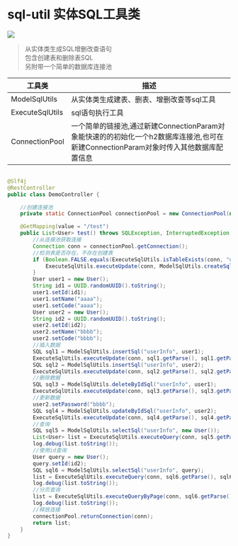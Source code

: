 # sql-util 实体SQL工具类

[![](https://jitpack.io/v/com.gitee.wb04307201/sql-util.svg)](https://jitpack.io/#com.gitee.wb04307201/sql-util)

> 从实体类生成SQL增删改查语句  
> 包含创建表和删除表SQL  
> 另附带一个简单的数据库连接池

| 工具类             | 描述                                                                                  |
|-----------------|-------------------------------------------------------------------------------------|
| ModelSqlUtils   | 从实体类生成建表、删表、增删改查等sql工具                                                              |
| ExecuteSqlUtils | sql语句执行工具                                                                           |
| ConnectionPool  | 一个简单的链接池,通过新建ConnectionParam对象能快速的的初始化一个h2数据库连接池,也可在新建ConnectionParam对象时传入其他数据库配置信息 |

```java

@Slf4j
@RestController
public class DemoController {

    //创建连接池
    private static ConnectionPool connectionPool = new ConnectionPool(new ConnectionParam());

    @GetMapping(value = "/test")
    public List<User> test() throws SQLException, InterruptedException {
        //从连接池获取连接
        Connection conn = connectionPool.getConnection();
        //检测表是否存在，不存在创建表
        if (Boolean.FALSE.equals(ExecuteSqlUtils.isTableExists(conn, "userInfo", DbType.h2))) {
            ExecuteSqlUtils.executeUpdate(conn, ModelSqlUtils.createSql("userInfo", User.class));
        }
        User user1 = new User();
        String id1 = UUID.randomUUID().toString();
        user1.setId(id1);
        user1.setName("aaaa");
        user1.setCode("aaaa");
        User user2 = new User();
        String id2 = UUID.randomUUID().toString();
        user2.setId(id2);
        user2.setName("bbbb");
        user2.setCode("bbbb");
        //插入数据
        SQL sql1 = ModelSqlUtils.insertSql("userInfo", user1);
        ExecuteSqlUtils.executeUpdate(conn, sql1.getParse(), sql1.getParams());
        SQL sql2 = ModelSqlUtils.insertSql("userInfo", user2);
        ExecuteSqlUtils.executeUpdate(conn, sql2.getParse(), sql2.getParams());
        //删除数据
        SQL sql3 = ModelSqlUtils.deleteByIdSql("userInfo", user1);
        ExecuteSqlUtils.executeUpdate(conn, sql3.getParse(), sql3.getParams());
        //更新数据
        user2.setPassword("bbbb");
        SQL sql4 = ModelSqlUtils.updateByIdSql("userInfo", user2);
        ExecuteSqlUtils.executeUpdate(conn, sql4.getParse(), sql4.getParams());
        //查询
        SQL sql5 = ModelSqlUtils.selectSql("userInfo", new User());
        List<User> list = ExecuteSqlUtils.executeQuery(conn, sql5.getParse(), sql5.getParams(), User.class);
        log.debug(list.toString());
        //使用id查询
        User query = new User();
        query.setId(id2);
        SQL sql6 = ModelSqlUtils.selectSql("userInfo", query);
        list = ExecuteSqlUtils.executeQuery(conn, sql6.getParse(), sql6.getParams(), User.class);
        log.debug(list.toString());
        //分页查询
        list = ExecuteSqlUtils.executeQueryByPage(conn, sql6.getParse(), sql6.getParams(), DbType.h2, 1, 2, User.class);
        log.debug(list.toString());
        //释放连接
        connectionPool.returnConnection(conn);
        return list;
    }
}
```
